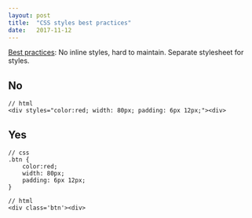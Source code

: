 ```yaml
---
layout: post
title:  "CSS styles best practices"
date:   2017-11-12
---
```


[Best practices](https://www.thoughtco.com/avoid-inline-styles-for-css-3466846): 
No inline styles, hard to maintain.
Separate stylesheet for styles.

## No

```
// html
<div styles="color:red; width: 80px; padding: 6px 12px;"><div>
```


## Yes

```
// css
.btn {
	color:red;
	width: 80px;
	padding: 6px 12px;
}

// html
<div class='btn'><div>
```
